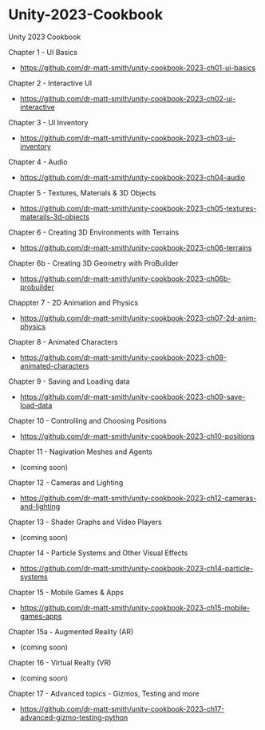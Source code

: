 # Unity-2023-Cookbook
Unity 2023 Cookbook

Chapter 1 - UI Basics
- https://github.com/dr-matt-smith/unity-cookbook-2023-ch01-ui-basics

Chapter 2 - Interactive UI
- https://github.com/dr-matt-smith/unity-cookbook-2023-ch02-ui-interactive

Chapter 3 - UI Inventory
- https://github.com/dr-matt-smith/unity-cookbook-2023-ch03-ui-inventory

Chapter 4 - Audio
- https://github.com/dr-matt-smith/unity-cookbook-2023-ch04-audio

Chapter 5 - Textures, Materials & 3D Objects
- https://github.com/dr-matt-smith/unity-cookbook-2023-ch05-textures-materails-3d-objects

Chapter 6 - Creating 3D Environments with Terrains
- https://github.com/dr-matt-smith/unity-cookbook-2023-ch06-terrains

Chapter 6b - Creating 3D Geometry with ProBuilder
- https://github.com/dr-matt-smith/unity-cookbook-2023-ch06b-probuilder

Chappter 7 - 2D Animation and Physics
- https://github.com/dr-matt-smith/unity-cookbook-2023-ch07-2d-anim-physics

Chapter 8 - Animated Characters
- https://github.com/dr-matt-smith/unity-cookbook-2023-ch08-animated-characters

Chapter 9 - Saving and Loading data
- https://github.com/dr-matt-smith/unity-cookbook-2023-ch09-save-load-data

Chapter 10 - Controlling and Choosing Positions
- https://github.com/dr-matt-smith/unity-cookbook-2023-ch10-positions

Chapter 11 - Nagivation Meshes and Agents
- (coming soon)

Chapter 12 - Cameras and Lighting
- https://github.com/dr-matt-smith/unity-cookbook-2023-ch12-cameras-and-lighting

Chapter 13 - Shader Graphs and Video Players
- (coming soon)

Chapter 14 - Particle Systems and Other Visual Effects
- https://github.com/dr-matt-smith/unity-cookbook-2023-ch14-particle-systems

Chapter 15 - Mobile Games & Apps
- https://github.com/dr-matt-smith/unity-cookbook-2023-ch15-mobile-games-apps

Chapter 15a - Augmented Reality (AR)
- (coming soon)

Chapter 16 - Virtual Realty (VR)
- (coming soon)

Chapter 17 - Advanced topics - Gizmos, Testing and more 
- https://github.com/dr-matt-smith/unity-cookbook-2023-ch17-advanced-gizmo-testing-python

